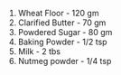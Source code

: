 1. Wheat Floor - 120 gm
2. Clarified Butter - 70 gm
3. Powdered Sugar - 80 gm
4. Baking Powder - 1/2 tsp
5. Milk - 2 tbs
6. Nutmeg powder - 1/4 tsp